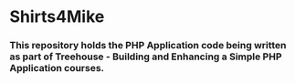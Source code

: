 # Shirts4Mike
### This repository holds the PHP Application code being written as part of Treehouse - Building and Enhancing a Simple PHP Application courses. 
